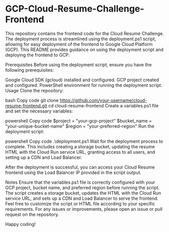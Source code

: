 # GCP-Cloud-Resume-Challenge-Frontend
This repository contains the frontend code for the Cloud Resume Challenge. The deployment process is streamlined using the deployment.ps1 script, allowing for easy deployment of the frontend to Google Cloud Platform (GCP). This README provides guidance on using the deployment script and deploying the frontend to GCP.

Prerequisites
Before using the deployment script, ensure you have the following prerequisites:

Google Cloud SDK (gcloud) installed and configured.
GCP project created and configured.
PowerShell environment for running the deployment script.
Usage
Clone the repository:

bash
Copy code
git clone https://github.com/your-username/cloud-resume-frontend.git
cd cloud-resume-frontend
Create a variables.ps1 file and set the necessary variables:

powershell
Copy code
$project = "your-gcp-project"
$bucket_name = "your-unique-bucket-name"
$region = "your-preferred-region"
Run the deployment script:

powershell
Copy code
.\deployment.ps1
Wait for the deployment process to complete. This includes creating a storage bucket, updating the resume HTML with the Cloud Run service URL, granting access to all users, and setting up a CDN and Load Balancer.

After the deployment is successful, you can access your Cloud Resume frontend using the Load Balancer IP provided in the script output.

Notes
Ensure that the variables.ps1 file is correctly configured with your GCP project, bucket name, and preferred region before running the script.
The script creates a storage bucket, updates the HTML with the Cloud Run service URL, and sets up a CDN and Load Balancer to serve the frontend.
Feel free to customize the script or HTML file according to your specific requirements. For any issues or improvements, please open an issue or pull request on the repository.

Happy coding!






